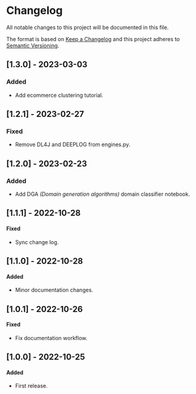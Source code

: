 # Changelog
All notable changes to this project will be documented in this file.

The format is based on [Keep a Changelog](http://keepachangelog.com/en/1.0.0/)
and this project adheres to [Semantic Versioning](http://semver.org/spec/v2.0.0.html).

## [1.3.0] - 2023-03-03
### Added
* Add ecommerce clustering tutorial.

## [1.2.1] - 2023-02-27
### Fixed
* Remove DL4J and DEEPLOG from engines.py.

## [1.2.0] - 2023-02-23
### Added
* Add DGA *(Domain generation algorithms)* domain classifier notebook.

## [1.1.1] - 2022-10-28
#### Fixed
 * Sync change log.

## [1.1.0] - 2022-10-28
#### Added
 * Minor documentation changes.

## [1.0.1] - 2022-10-26
#### Fixed
 * Fix documentation workflow.

## [1.0.0] - 2022-10-25
#### Added
 * First release.
